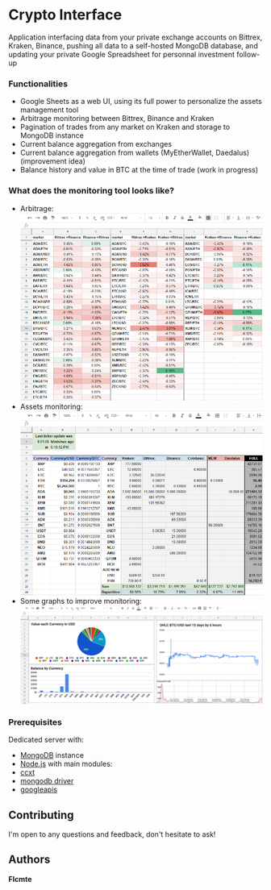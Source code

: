 # Crypto Interface
Application interfacing data from your private exchange accounts on Bittrex, Kraken, Binance, pushing all data to a self-hosted MongoDB database, and updating your private Google Spreadsheet for personnal investment follow-up

### Functionalities
* Google Sheets as a web UI, using its full power to personalize the assets management tool
* Arbitrage monitoring between Bittrex, Binance and Kraken
* Pagination of trades from any market on Kraken and storage to MongoDB instance
* Current balance aggregation from exchanges
* Current balance aggregation from wallets (MyEtherWallet, Daedalus) (improvement idea)
* Balance history and value in BTC at the time of trade (work in progress)

### What does the monitoring tool looks like?
* Arbitrage:
![Arbitrages image not available](https://github.com/Flcmte/crypto/blob/master/img/Arbitrages.PNG)
* Assets monitoring:
![AssetsMon image not available](https://github.com/Flcmte/crypto/blob/master/img/AssetMonTool.PNG)
* Some graphs to improve monitoring:
![Graph image not available](https://github.com/Flcmte/crypto/blob/master/img/ToolGraphs.PNG)

### Prerequisites
Dedicated server with:
* [MongoDB](https://docs.mongodb.com/manual/tutorial/install-mongodb-on-debian/) instance
* [Node.js](https://nodejs.org/en/download/package-manager/) with main modules:
* [ccxt](https://github.com/ccxt/ccxt)
* [mongodb driver](https://github.com/mongodb/node-mongodb-native)
* [googleapis](https://github.com/googleapis)

## Contributing
I'm open to any questions and feedback, don't hesitate to ask!

## Authors
**Flcmte**

